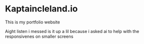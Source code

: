 # Kaptaincleland.io
This is my portfolio website 

Aight listen i messed is it up a lil because i asked ai to help with the responsivenes on smaller screens
